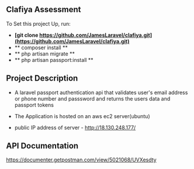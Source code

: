 

## Clafiya Assessment
To Set this project Up, run:

- **[git clone https://github.com/JamesLaravel/clafiya.git](https://github.com/JamesLaravel/clafiya.git)**
- ** composer install **
- ** php artisan migrate **
- ** php artisan passport:install **

## Project Description

 - A laravel passport authentication api that validates user's email address or phone number and passsword and returns the users data and passport tokens

 - The Application is hosted on an aws ec2 server(ubuntu)
 - public IP address of server - http://18.130.248.177/



## API Documentation 

https://documenter.getpostman.com/view/5021068/UVXesdty
